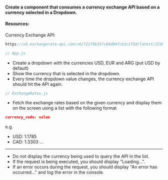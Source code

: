 #### Create a component that consumes a currency exchange API based on a currency selected in a Dropdown.

#### Resources:
Currency Exchange API:
```js
https://v6.exchangerate-api.com/v6/72179b357c84d84fcb2c1f3d/latest/{CURRENCY_CODE}
```
```js
// App.js
```
- Create a dropdown with the currencies USD, EUR and ARG (put USD by default)
- Show the currency that is selected in the dropdown.
- Every time the dropdown value changes, the currency exchange API should hit the API again.
```js
// ExchangeRates.js
```
- Fetch the exchange rates based on the given currency and display them on the screen using a list with the following format

```json
currency_code: value
```
e.g.

- USD: 1.1785
- CAD: 1.3303
...
<hr>

- Do not display the currency being used to query the API in the list.
- If the request is being executed, you should display "Loading...".
- If an error occurs during the request, you should display "An error has occurred..." and log the error in the console.
